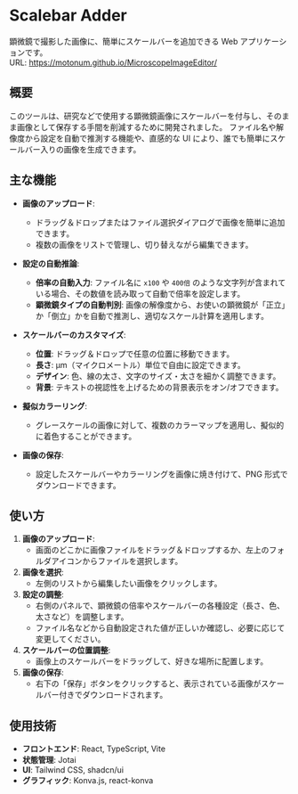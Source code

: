 # Scalebar Adder

顕微鏡で撮影した画像に、簡単にスケールバーを追加できる Web アプリケーションです。  
URL: https://motonum.github.io/MicroscopeImageEditor/

## 概要

このツールは、研究などで使用する顕微鏡画像にスケールバーを付与し、そのまま画像として保存する手間を削減するために開発されました。
ファイル名や解像度から設定を自動で推測する機能や、直感的な UI により、誰でも簡単にスケールバー入りの画像を生成できます。

## 主な機能

- **画像のアップロード**:

  - ドラッグ＆ドロップまたはファイル選択ダイアログで画像を簡単に追加できます。
  - 複数の画像をリストで管理し、切り替えながら編集できます。

- **設定の自動推論**:

  - **倍率の自動入力**: ファイル名に `x100` や `400倍` のような文字列が含まれている場合、その数値を読み取って自動で倍率を設定します。
  - **顕微鏡タイプの自動判別**: 画像の解像度から、お使いの顕微鏡が「正立」か「倒立」かを自動で推測し、適切なスケール計算を適用します。

- **スケールバーのカスタマイズ**:

  - **位置**: ドラッグ＆ドロップで任意の位置に移動できます。
  - **長さ**: µm（マイクロメートル）単位で自由に設定できます。
  - **デザイン**: 色、線の太さ、文字のサイズ・太さを細かく調整できます。
  - **背景**: テキストの視認性を上げるための背景表示をオン/オフできます。

- **擬似カラーリング**:

  - グレースケールの画像に対して、複数のカラーマップを適用し、擬似的に着色することができます。

- **画像の保存**:
  - 設定したスケールバーやカラーリングを画像に焼き付けて、PNG 形式でダウンロードできます。

## 使い方

1.  **画像のアップロード**:
    - 画面のどこかに画像ファイルをドラッグ＆ドロップするか、左上のフォルダアイコンからファイルを選択します。
2.  **画像を選択**:
    - 左側のリストから編集したい画像をクリックします。
3.  **設定の調整**:
    - 右側のパネルで、顕微鏡の倍率やスケールバーの各種設定（長さ、色、太さなど）を調整します。
    - ファイル名などから自動設定された値が正しいか確認し、必要に応じて変更してください。
4.  **スケールバーの位置調整**:
    - 画像上のスケールバーをドラッグして、好きな場所に配置します。
5.  **画像の保存**:
    - 右下の「保存」ボタンをクリックすると、表示されている画像がスケールバー付きでダウンロードされます。

## 使用技術

- **フロントエンド**: React, TypeScript, Vite
- **状態管理**: Jotai
- **UI**: Tailwind CSS, shadcn/ui
- **グラフィック**: Konva.js, react-konva
